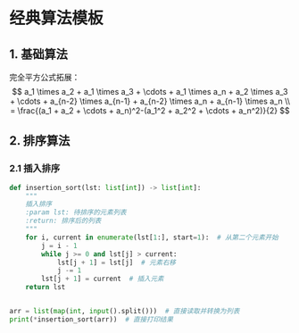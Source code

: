 # 经典算法模板

## 1. 基础算法

完全平方公式拓展：
$$
a_1 \times a_2 + a_1 \times a_3 + \cdots + a_1 \times a_n + a_2 \times a_3 + \cdots + a_{n-2} \times a_{n-1} + a_{n-2} \times a_n + a_{n-1} \times a_n \\ 
= \frac{(a_1 + a_2 + \cdots + a_n)^2-(a_1^2 + a_2^2 + \cdots + a_n^2)}{2}
$$

## 2. 排序算法

### 2.1 插入排序

```python
def insertion_sort(lst: list[int]) -> list[int]:
    """
    插入排序
    :param lst: 待排序的元素列表
    :return: 排序后的列表
    """
    for i, current in enumerate(lst[1:], start=1):  # 从第二个元素开始
        j = i - 1
        while j >= 0 and lst[j] > current:
            lst[j + 1] = lst[j]  # 元素右移
            j -= 1
        lst[j + 1] = current  # 插入元素
    return lst


arr = list(map(int, input().split()))  # 直接读取并转换为列表
print(*insertion_sort(arr))  # 直接打印结果

```

